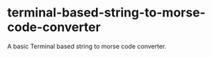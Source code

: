 # terminal-based-string-to-morse-code-converter
A basic Terminal based string to morse code converter.
